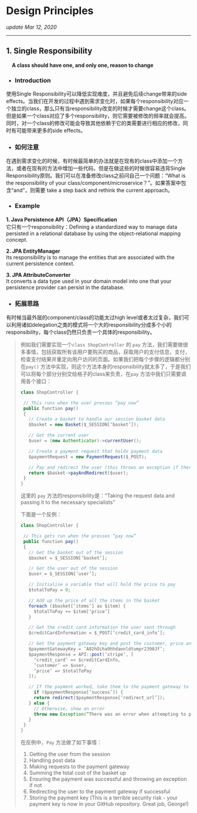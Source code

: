 # Design Principles
_update Mar 12, 2020_

---
## 1. Single Responsibility
&nbsp;&nbsp;&nbsp;&nbsp;**A class should have one, and only one, reason to change**

* ### Introduction
使用Single Responsibility可以降低实现难度，并且避免后续change带来的side effects。当我们在开发的过程中遇到需求变化时，如果每个responsibility对应一个独立的class，那么只有当responsibility改变的时候才需要change这个class。但是如果一个class对应了多个responsibility，则它需要被修改的频率就会提高。同时，对一个class的修改可能会导致其他依赖于它的类需要进行相应的修改，同时有可能带来更多的side effects。
* ### 如何注意
在遇到需求变化的时候，有时候最简单的办法就是在现有的class中添加一个方法，或者在现有的方法中增加一些代码，但是在做这些的时候很容易违背Single Responsibility原则。我们可以在准备修改class之前问自己一个问题：“What is the responsibility of your class/component/microservice？”。如果答案中包含“and”，则需要 take a step back and rethink the current approach。
* ### Example
**1. Java Persistence API（JPA）Specification**  
它只有一个responsibility：Defining a standardized way to manage data persisted in a relational database by using the object-relational mapping concept.

**2. JPA EntityManager**  
Its responsibility is to manage the entities that are associated with the current persistence context.

**3. JPA AttributeConverter**  
It converts a data type used in your domain model into one that your persistence provider can persist in the database.
* ### 拓展思路
有时候当最外层的component/class的功能太过high level或者太过复杂，我们可以利用诸如delegation之类的模式将一个大的responsibility分成多个小的responsibility，每个class仍然只负责一个具体的responsibility。
> 例如我们需要实现一个`class ShopController` 的 `pay` 方法，我们需要做很多事情，包括获取所有该用户要购买的商品，获取用户的支付信息，支付，检查支付结果并重定向用户访问的页面。如果我们把每个步骤的逻辑都分别在`pay()` 方法中实现，则这个方法本身的responsibility就太多了，于是我们可以将每个部分分别交给格子的class来负责，在`pay` 方法中我们只需要调用各个接口：
> ```java
> class ShopController {
>
>  // This runs when the user presses “pay now”
>  public function pay()
>  {
>    // Create a basket to handle our session basket data
>    $basket = new Basket($_SESSION[‘basket’]);
>
>    // Get the current user
>    $user = (new Authenticator)->currentUser();
>
>    // Create a payment request that holds payment data
>    $paymentRequest = new PaymentRequest($_POST);
>
>    // Pay and redirect the user (this throws an exception if there are any issues)
>    return $basket->payAndRedirect($user);
>  }
> }
> ```
> 这里的 `pay` 方法的responsibility是：“Taking the request data and passing it to the necessary specialists”
>
> 下面是一个反例：
>```java
>class ShopController {
>
>  // This gets run when the presses “pay now”
>  public function pay()
>  {
>    // Get the basket out of the session
>    $basket = $_SESSION[‘basket’];
>
>    // Get the user out of the session
>    $user = $_SESSION[‘user’];
>
>    // Initialise a variable that will hold the price to pay
>    $totalToPay = 0;
>
>    // Add up the price of all the items in the basket
>    foreach ($basket[‘items’] as $item) {
>      $totalToPay += $item[‘price’]         
>    }
>
>    // Get the credit card information the user sent through
>    $creditCardInformation = $_POST[‘credit_card_info’];
>
>    // Get the payment gateway key and post the customer, price and card data to stripe
>    $paymentGatewayKey = ‘A82hDiha9hhdaonldtumpr2390Jf’;
>    $paymentResponse = API::post(‘stripe’, [
>      ‘credit_card’ => $creditCardInfo,
>      ‘customer’ => $user,
>      ‘price’ => $totalToPay
>    ]);
>
>    // If the payment worked, take them to the payment gateway to confirm
>      if ($paymentResponse[‘success’]) {
>      return redirect($paymentResponse[‘redirect_url’]);
>    } else {
>      // Otherwise, show an error
>      throw new Exception(“There was an error when attempting to pay. - ” . $paymentResponse[‘error_message’]);
>    }
>  }
>} 
>```
> 在反例中，`Pay` 方法做了如下事情：  
> 1. Getting the user from the session  
> 2. Handling post data  
> 3. Making requests to the payment gateway  
> 4. Summing the total cost of the basket up  
> 5. Ensuring the payment was successful and throwing an exception if not  
> 6. Redirecting the user to the payment gateway if successful  
> 7. Storing the payment key (This is a terrible security risk - your payment key is now in your GitHub repository. Great job, George!)
